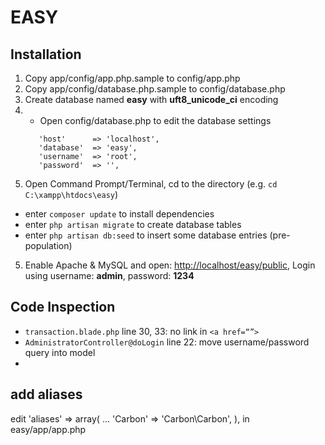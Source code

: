 EASY
====

## Installation
1. Copy app/config/app.php.sample to config/app.php
2. Copy app/config/database.php.sample to config/database.php
3. Create database named **easy** with **uft8_unicode_ci** encoding
3. * Open config/database.php to edit the database settings
   ```
      'host'      => 'localhost',
      'database'  => 'easy',
      'username'  => 'root',
      'password'  => '',
   ```
4. Open Command Prompt/Terminal, cd to the directory (e.g. `cd C:\xampp\htdocs\easy`) 
  * enter `composer update` to install dependencies
  * enter `php artisan migrate` to create database tables
  * enter `php artisan db:seed` to insert some database entries (pre-population)
5. Enable Apache & MySQL and open: [http://localhost/easy/public](http://localhost/easy/public), Login using username: **admin**, password: **1234**


## Code Inspection
- `transaction.blade.php` line 30, 33: no link in `<a href=“”>`
- `AdministratorController@doLogin` line 22: move username/password query into model 
- 
## add aliases
edit
'aliases' => array(
      ...
     'Carbon' 		  => 'Carbon\Carbon',
),
in easy/app/app.php 
